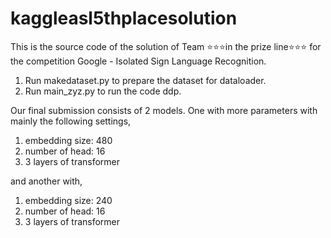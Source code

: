 # kaggleasl5thplacesolution

This is the source code of the solution of Team ⭐⭐⭐in the prize line⭐⭐⭐ for the competition Google - Isolated Sign Language Recognition.

1. Run makedataset.py to prepare the dataset for dataloader.
2. Run main_zyz.py to run the code ddp.

Our final submission consists of 2 models. One with more parameters with mainly the following settings,
1. embedding size: 480
2. number of head: 16
3. 3 layers of transformer

and another with,
1. embedding size: 240
2. number of head: 16
3. 3 layers of transformer

